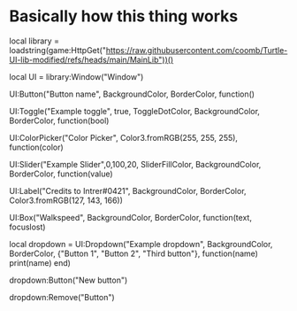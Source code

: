 # Basically how this thing works

local library = loadstring(game:HttpGet("https://raw.githubusercontent.com/coomb/Turtle-UI-lib-modified/refs/heads/main/MainLib"))()

local UI = library:Window("Window")

UI:Button("Button name", BackgroundColor, BorderColor, function()

UI:Toggle("Example toggle", true, ToggleDotColor, BackgroundColor, BorderColor, function(bool)

UI:ColorPicker("Color Picker", Color3.fromRGB(255, 255, 255), function(color)

UI:Slider("Example Slider",0,100,20, SliderFillColor, BackgroundColor, BorderColor, function(value)

UI:Label("Credits to Intrer#0421", BackgroundColor, BorderColor, Color3.fromRGB(127, 143, 166))

UI:Box("Walkspeed", BackgroundColor, BorderColor, function(text, focuslost)

local dropdown = UI:Dropdown("Example dropdown", BackgroundColor, BorderColor, {"Button 1", "Button 2", "Third button"}, function(name)
   print(name)
end)

dropdown:Button("New button")

dropdown:Remove("Button")

